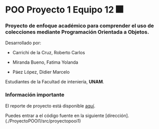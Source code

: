 # POO Proyecto 1 Equipo 12 :fireworks:
### Proyecto de enfoque académico para comprender el uso de colecciones mediante Programación Orientada a Objetos.

Desarrollado por:

- Carrichi de la Cruz, Roberto Carlos

- Miranda Bueno, Fatima Yolanda

- Páez López, Didier Marcelo

Estudiantes de la Facultad de inteniería, **UNAM**.

### Información importante

El reporte de proyecto está disponible [aquí](https://www.overleaf.com/read/mmdxqmkpcyzc).

Puedes entrar a el código fuente en la siguiente [dirección]. (./ProyectoPOOI1/src/proyectopooi1)
